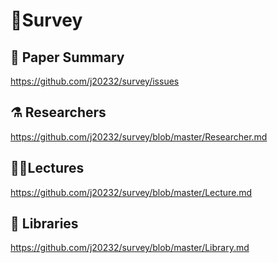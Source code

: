 # 🍓Survey 
## 🦑 Paper Summary
https://github.com/j20232/survey/issues

## ⚗️ Researchers
https://github.com/j20232/survey/blob/master/Researcher.md

## 👩‍🏫Lectures
https://github.com/j20232/survey/blob/master/Lecture.md

## 📖 Libraries
https://github.com/j20232/survey/blob/master/Library.md
